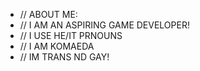 - // ABOUT ME:
- // I AM AN ASPIRING GAME DEVELOPER!
- // I USE HE/IT PRNOUNS
- // I AM KOMAEDA
- // IM TRANS ND GAY!
